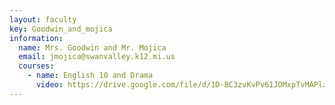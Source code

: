 ```yaml
---
layout: faculty
key: Goodwin_and_mojica
information:
  name: Mrs. Goodwin and Mr. Mojica
  email: jmojica@swanvalley.k12.mi.us
  courses:
    - name: English 10 and Drama
      video: https://drive.google.com/file/d/1D-BC3zvKvPv61JOMxpTvMAPlz9iIOs3-/preview
---
```

